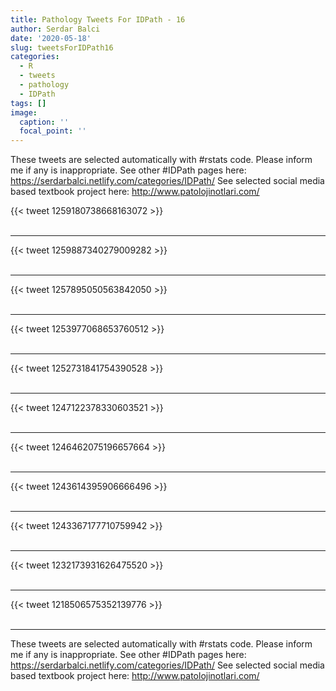 ```yaml
---
title: Pathology Tweets For IDPath - 16
author: Serdar Balci
date: '2020-05-18'
slug: tweetsForIDPath16
categories:
  - R
  - tweets
  - pathology
  - IDPath
tags: []
image:
  caption: ''
  focal_point: ''
---
```



These tweets are selected automatically with #rstats code. Please inform me if any is inappropriate.
See other #IDPath pages here: https://serdarbalci.netlify.com/categories/IDPath/ 
See selected social media based textbook project here: http://www.patolojinotlari.com/

{{< tweet 1259180738668163072 >}}
<br>
<br>
<hr>
{{< tweet 1259887340279009282 >}}
<br>
<br>
<hr>
{{< tweet 1257895050563842050 >}}
<br>
<br>
<hr>
{{< tweet 1253977068653760512 >}}
<br>
<br>
<hr>
{{< tweet 1252731841754390528 >}}
<br>
<br>
<hr>
{{< tweet 1247122378330603521 >}}
<br>
<br>
<hr>
{{< tweet 1246462075196657664 >}}
<br>
<br>
<hr>
{{< tweet 1243614395906666496 >}}
<br>
<br>
<hr>
{{< tweet 1243367177710759942 >}}
<br>
<br>
<hr>
{{< tweet 1232173931626475520 >}}
<br>
<br>
<hr>
{{< tweet 1218506575352139776 >}}
<br>
<br>
<hr>


These tweets are selected automatically with #rstats code. Please inform me if any is inappropriate.
See other #IDPath pages here: https://serdarbalci.netlify.com/categories/IDPath/ 
See selected social media based textbook project here: http://www.patolojinotlari.com/
